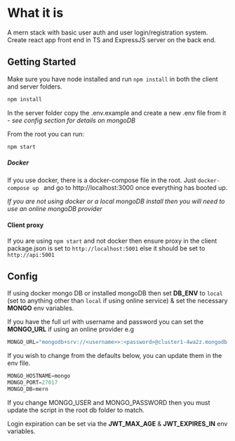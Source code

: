 # What it is

A mern stack with basic user auth and user login/registration system. Create react app front end in TS and ExpressJS server on the back end.

## Getting Started

Make sure you have node installed and run `npm install` in both the client and server folders.

```javascript
npm install
```

In the server folder copy the .env.example and create a new .env file from it - *see config section for details on mongoDB*

From the root you can run:
```javascript
npm start
```

##### Docker
If you use docker, there is a docker-compose file in the root. Just `docker-compose up ` and go to http://localhost:3000 once everything has booted up. 

*If you are not using docker or a local mongoDB install then you will need to use an online mongoDB provider*

#### Client proxy

If you are using `npm start` and not docker then ensure proxy in the client package.json is set to `http://localhost:5001` else it should be set to `http://api:5001`

## Config

If using docker mongo DB or installed mongoDB then set **DB_ENV** to `local` (set to anything other than `local` if using online service) & set the necessary **MONGO** env variables.

If you have the full url with username and password you can set the **MONGO_URL** if using an online provider e.g

```javascript
MONGO_URL="mongodb+srv://<username>>:<password>@cluster1-4wa2z.mongodb.net/test?retryWrites=true&w=majority"
```

If you wish to change from the defaults below, you can update them in the env file.

```javascript
MONGO_HOSTNAME=mongo
MONGO_PORT=27017
MONGO_DB=mern
```

If you change MONGO_USER and MONGO_PASSWORD then you must update the script in the root db folder to match.


Login expiration can be set via the **JWT_MAX_AGE** & **JWT_EXPIRES_IN** env variables.
